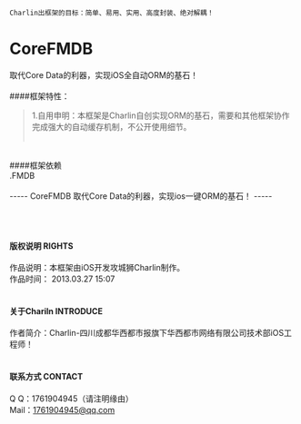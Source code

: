 
    Charlin出框架的目标：简单、易用、实用、高度封装、绝对解耦！

# CoreFMDB
   取代Core Data的利器，实现iOS全自动ORM的基石！
<br /><br />
####框架特性：<br />
>1.自用申明：本框架是Charlin自创实现ORM的基石，需要和其他框架协作完成强大的自动缓存机制，不公开使用细节。<br /><br />

<br />
####框架依赖<br />
.FMDB<br />


<br />
-----
    CoreFMDB 取代Core Data的利器，实现ios一键ORM的基石！
-----

<br /><br />

#### 版权说明 RIGHTS <br />
作品说明：本框架由iOS开发攻城狮Charlin制作。<br />
作品时间： 2013.03.27 15:07<br /><br />


#### 关于Chariln INTRODUCE <br />
作者简介：Charlin-四川成都华西都市报旗下华西都市网络有限公司技术部iOS工程师！<br /><br />


#### 联系方式 CONTACT <br />
Q    Q：1761904945（请注明缘由）<br />
Mail：1761904945@qq.com<br />
